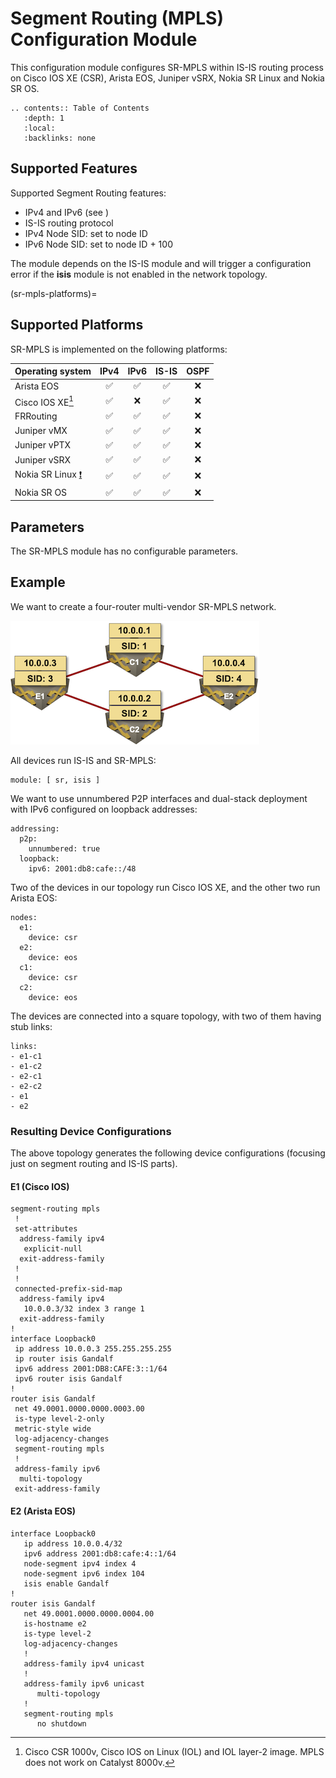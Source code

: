 # Segment Routing (MPLS) Configuration Module

This configuration module configures SR-MPLS within IS-IS routing process on Cisco IOS XE (CSR), Arista EOS, Juniper vSRX, Nokia SR Linux and Nokia SR OS.

```eval_rst
.. contents:: Table of Contents
   :depth: 1
   :local:
   :backlinks: none
```

## Supported Features

Supported Segment Routing features:

* IPv4 and IPv6 (see [](sr-mpls-platforms))
* IS-IS routing protocol
* IPv4 Node SID: set to node ID
* IPv6 Node SID: set to node ID + 100

The module depends on the IS-IS module and will trigger a configuration error if the **isis** module is not enabled in the network topology.

(sr-mpls-platforms)=
## Supported Platforms

SR-MPLS is implemented on the following platforms:

| Operating system      | IPv4  | IPv6 | IS-IS | OSPF |
| ----------------------| :---: | :--: | :---: | :--: |
| Arista EOS            |   ✅  |  ✅  |  ✅   |  ❌   |
| Cisco IOS XE[^xe]     |   ✅  |  ❌   |  ✅   |  ❌   |
| FRRouting             |   ✅  |  ✅  |  ✅   |  ❌   |
| Juniper vMX           |   ✅  |  ✅  |  ✅   |  ❌   |
| Juniper vPTX          |   ✅  |  ✅  |  ✅   |  ❌   |
| Juniper vSRX          |   ✅  |  ✅  |  ✅   |  ❌   |
| Nokia SR Linux [❗](caveats-srlinux) |   ✅  |  ✅  |  ✅   |  ❌   |
| Nokia SR OS           |   ✅  |  ✅  |  ✅   |  ❌   |

[^xe]: Cisco CSR 1000v, Cisco IOS on Linux (IOL) and IOL layer-2 image. MPLS does not work on Catalyst 8000v.

## Parameters

The SR-MPLS module has no configurable parameters.

## Example

We want to create a four-router multi-vendor SR-MPLS network.

![](SR-Simple.png)

All devices run IS-IS and SR-MPLS:
```
module: [ sr, isis ]
```

We want to use unnumbered P2P interfaces and dual-stack deployment with IPv6 configured on loopback addresses:

```
addressing:
  p2p:
    unnumbered: true
  loopback:
    ipv6: 2001:db8:cafe::/48
```

Two of the devices in our topology run Cisco IOS XE, and the other two run Arista EOS:

```
nodes:
  e1:
    device: csr
  e2:
    device: eos
  c1:
    device: csr
  c2:
    device: eos
```

The devices are connected into a square topology, with two of them having stub links:

```
links:
- e1-c1
- e1-c2
- e2-c1
- e2-c2
- e1
- e2
```

### Resulting Device Configurations

The above topology generates the following device configurations (focusing just on segment routing and IS-IS parts).

#### E1 (Cisco IOS)

```
segment-routing mpls
 !
 set-attributes
  address-family ipv4
   explicit-null
  exit-address-family
 !
 !
 connected-prefix-sid-map
  address-family ipv4
   10.0.0.3/32 index 3 range 1
  exit-address-family
!
interface Loopback0
 ip address 10.0.0.3 255.255.255.255
 ip router isis Gandalf
 ipv6 address 2001:DB8:CAFE:3::1/64
 ipv6 router isis Gandalf
!
router isis Gandalf
 net 49.0001.0000.0000.0003.00
 is-type level-2-only
 metric-style wide
 log-adjacency-changes
 segment-routing mpls
 !
 address-family ipv6
  multi-topology
 exit-address-family
```

#### E2 (Arista EOS)

```
interface Loopback0
   ip address 10.0.0.4/32
   ipv6 address 2001:db8:cafe:4::1/64
   node-segment ipv4 index 4
   node-segment ipv6 index 104
   isis enable Gandalf
!
router isis Gandalf
   net 49.0001.0000.0000.0004.00
   is-hostname e2
   is-type level-2
   log-adjacency-changes
   !
   address-family ipv4 unicast
   !
   address-family ipv6 unicast
      multi-topology
   !
   segment-routing mpls
      no shutdown
```
